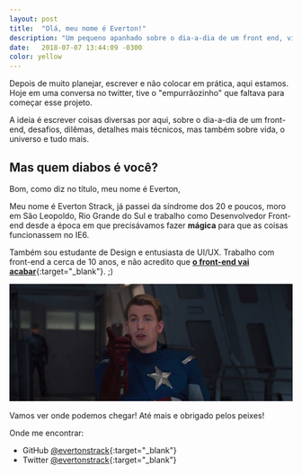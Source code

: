 ```yaml
---
layout: post
title:  "Olá, meu nome é Everton!"
description: "Um pequeno apanhado sobre o dia-a-dia de um front end, vida, o universo e tudo mais."
date:   2018-07-07 13:44:09 -0300
color: yellow
---
```


Depois de muito planejar, escrever e não colocar em prática, aqui estamos. Hoje em uma conversa no twitter, tive o "empurrãozinho" que faltava para começar esse projeto.

A ideia é escrever coisas diversas por aqui, sobre o dia-a-dia de um front-end, desafios, dilêmas, detalhes mais técnicos, mas também sobre vida, o universo e tudo mais. 

## Mas quem diabos é você?

Bom, como diz no título, meu nome é Everton, 

Meu nome é Everton Strack, já passei da síndrome dos 20 e poucos, moro em São Leopoldo, Rio Grande do Sul e trabalho como Desenvolvedor Front-end desde a época em que precisávamos fazer **mágica** para que as coisas funcionassem no IE6. 

Também sou estudante de Design e entusiasta de UI/UX. Trabalho com front-end a cerca de 10 anos, e não acredito que [**o front-end vai acabar**](https://kvnol.github.io/ofrontendacabou/){:target="_blank"}. ;) 

![Capitão América entendendo a referência](/assets/images/posts/capitao-america-entendi-a-referencia.jpg)


Vamos ver onde podemos chegar!
Até mais e obrigado pelos peixes!


Onde me encontrar:
- GitHub [@evertonstrack](https://github.com/evertonstrack){:target="_blank"}
- Twitter [@evertonstrack](https://twitter.com/evertonstrack){:target="_blank"}

